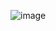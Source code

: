 ![image](https://github.com/manojbhavvan/Vue-Js-Learning/assets/79741733/debe25cf-b2fa-49c4-b0fa-c65dd673ba32)

